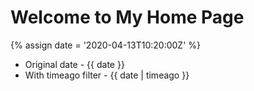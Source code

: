 ---
---

# Welcome to My Home Page #

{% assign date = '2020-04-13T10:20:00Z' %}

- Original date - {{ date }}
- With timeago filter - {{ date | timeago }}
